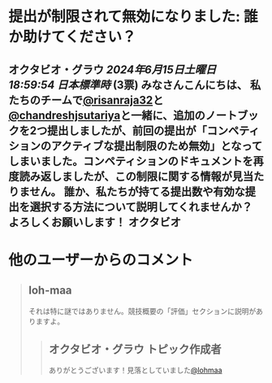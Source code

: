 # 提出が制限されて無効になりました: 誰か助けてください？
**オクタビオ・グラウ** *2024年6月15日土曜日 18:59:54 日本標準時* (3票)
みなさんこんにちは、
私たちのチームで[@risanraja32](https://www.kaggle.com/risanraja32)と[@chandreshjsutariya](https://www.kaggle.com/chandreshjsutariya)と一緒に、追加のノートブックを2つ提出しましたが、前回の提出が「コンペティションのアクティブな提出制限のため無効」となってしまいました。コンペティションのドキュメントを再度読み返しましたが、この制限に関する情報が見当たりません。
誰か、私たちが持てる提出数や有効な提出を選択する方法について説明してくれませんか？
よろしくお願いします！
オクタビオ
---
 # 他のユーザーからのコメント
> ## loh-maa
> 
> それは特に謎ではありません。競技概要の「評価」セクションに説明がありますよ。
> 
> >
> > ## オクタビオ・グラウ トピック作成者
> > 
> > ありがとうございます！見落としていました[@lohmaa](https://www.kaggle.com/lohmaa)
> > 
> > 
